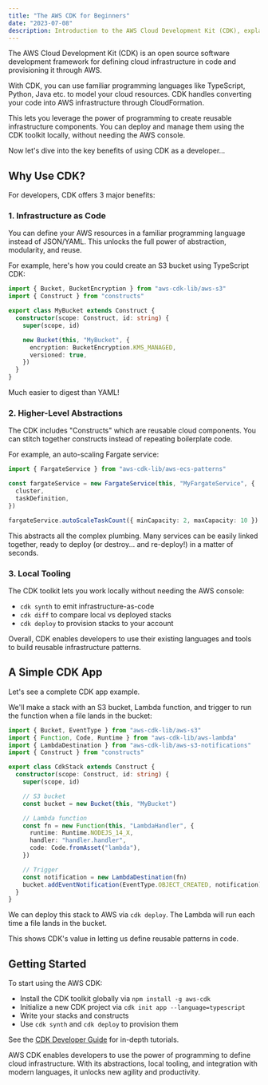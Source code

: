 ```yaml
---
title: "The AWS CDK for Beginners"
date: "2023-07-08"
description: Introduction to the AWS Cloud Development Kit (CDK), explaining key benefits like infrastructure as code, higher level abstractions, and local tooling (with a simple CDK app example).
---
```


The AWS Cloud Development Kit (CDK) is an open source software development framework for defining cloud infrastructure in code and provisioning it through AWS.

With CDK, you can use familiar programming languages like TypeScript, Python, Java etc. to model your cloud resources. CDK handles converting your code into AWS infrastructure through CloudFormation.

This lets you leverage the power of programming to create reusable infrastructure components. You can deploy and manage them using the CDK toolkit locally, without needing the AWS console.

Now let's dive into the key benefits of using CDK as a developer...

## Why Use CDK?

For developers, CDK offers 3 major benefits:

### 1. Infrastructure as Code

You can define your AWS resources in a familiar programming language instead of JSON/YAML. This unlocks the full power of abstraction, modularity, and reuse.

For example, here's how you could create an S3 bucket using TypeScript CDK:

```typescript
import { Bucket, BucketEncryption } from "aws-cdk-lib/aws-s3"
import { Construct } from "constructs"

export class MyBucket extends Construct {
  constructor(scope: Construct, id: string) {
    super(scope, id)

    new Bucket(this, "MyBucket", {
      encryption: BucketEncryption.KMS_MANAGED,
      versioned: true,
    })
  }
}
```

Much easier to digest than YAML!

### 2. Higher-Level Abstractions

The CDK includes "Constructs" which are reusable cloud components. You can stitch together constructs instead of repeating boilerplate code.

For example, an auto-scaling Fargate service:

```typescript
import { FargateService } from "aws-cdk-lib/aws-ecs-patterns"

const fargateService = new FargateService(this, "MyFargateService", {
  cluster,
  taskDefinition,
})

fargateService.autoScaleTaskCount({ minCapacity: 2, maxCapacity: 10 })
```

This abstracts all the complex plumbing. Many services can be easily linked together, ready to deploy (or destroy... and re-deploy!) in a matter of seconds.

### 3. Local Tooling

The CDK toolkit lets you work locally without needing the AWS console:

- `cdk synth` to emit infrastructure-as-code
- `cdk diff` to compare local vs deployed stacks
- `cdk deploy` to provision stacks to your account

Overall, CDK enables developers to use their existing languages and tools to build reusable infrastructure patterns.

## A Simple CDK App

Let's see a complete CDK app example.

We'll make a stack with an S3 bucket, Lambda function, and trigger to run the function when a file lands in the bucket:

```typescript
import { Bucket, EventType } from "aws-cdk-lib/aws-s3"
import { Function, Code, Runtime } from "aws-cdk-lib/aws-lambda"
import { LambdaDestination } from "aws-cdk-lib/aws-s3-notifications"
import { Construct } from "constructs"

export class CdkStack extends Construct {
  constructor(scope: Construct, id: string) {
    super(scope, id)

    // S3 bucket
    const bucket = new Bucket(this, "MyBucket")

    // Lambda function
    const fn = new Function(this, "LambdaHandler", {
      runtime: Runtime.NODEJS_14_X,
      handler: "handler.handler",
      code: Code.fromAsset("lambda"),
    })

    // Trigger
    const notification = new LambdaDestination(fn)
    bucket.addEventNotification(EventType.OBJECT_CREATED, notification)
  }
}
```

We can deploy this stack to AWS via `cdk deploy`. The Lambda will run each time a file lands in the bucket.

This shows CDK's value in letting us define reusable patterns in code.

## Getting Started

To start using the AWS CDK:

- Install the CDK toolkit globally via `npm install -g aws-cdk`
- Initialize a new CDK project via `cdk init app --language=typescript`
- Write your stacks and constructs
- Use `cdk synth` and `cdk deploy` to provision them

See the [CDK Developer Guide](https://docs.aws.amazon.com/cdk/v2/guide/home.html) for in-depth tutorials.

AWS CDK enables developers to use the power of programming to define cloud infrastructure. With its abstractions, local tooling, and integration with modern languages, it unlocks new agility and productivity.
